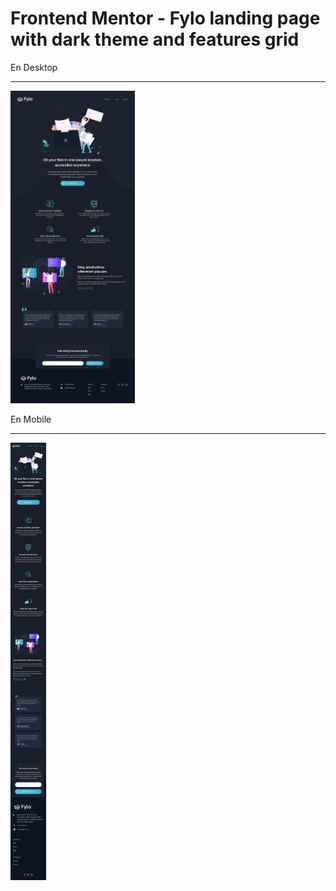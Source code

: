# Frontend Mentor - Fylo landing page with dark theme and features grid

En Desktop
<hr>
   <img height="500" src="https://github.com/M4rcell/Landing-page-fylo-dark/blob/master/design/desktop-design.jpg" alt=""> 
 
En Mobile
<hr>
<img height="700" src="https://github.com/M4rcell/Landing-page-fylo-dark/blob/master/design/mobile-design.jpg" alt="">

